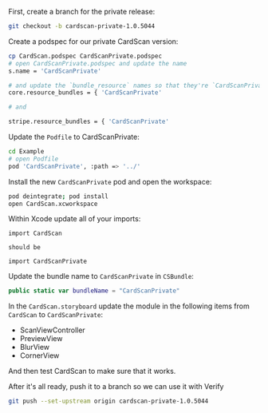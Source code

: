 First, create a branch for the private release:

```bash
git checkout -b cardscan-private-1.0.5044
```

Create a podspec for our private CardScan version:

```bash
cp CardScan.podspec CardScanPrivate.podspec
# open CardScanPrivate.podspec and update the name
s.name = 'CardScanPrivate'

# and update the `bundle_resource` names so that they're `CardScanPrivate`
core.resource_bundles = { 'CardScanPrivate'

# and

stripe.resource_bundles = { 'CardScanPrivate'
```

Update the `Podfile` to CardScanPrivate:

```bash
cd Example
# open Podfile
pod 'CardScanPrivate', :path => '../'
```

Install the new `CardScanPrivate` pod and open the workspace:

```bash
pod deintegrate; pod install
open CardScan.xcworkspace
```

Within Xcode update all of your imports:

```
import CardScan

should be

import CardScanPrivate
```

Update the bundle name to `CardScanPrivate` in `CSBundle`:

```swift
public static var bundleName = "CardScanPrivate"
```

In the `CardScan.storyboard` update the module in the following items from `CardScan` to `CardScanPrivate`:
- ScanViewController
- PreviewView
- BlurView
- CornerView

And then test CardScan to make sure that it works.

After it's all ready, push it to a branch so we can use it with Verify

```bash
git push --set-upstream origin cardscan-private-1.0.5044
```